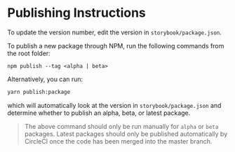 # Publishing Instructions

To update the version number, edit the version in `storybook/package.json`.

To publish a new package through NPM, run the following commands from the root folder:

```
npm publish --tag <alpha | beta>
```

Alternatively, you can run:

```sh
yarn publish:package
```

which will automatically look at the version in `storybook/package.json` and determine whether to publish an alpha, beta, or latest package.

> The above command should only be run manually for `alpha` or `beta` packages. Latest packages should only be published automatically by CircleCI once the code has been merged into the master branch.
